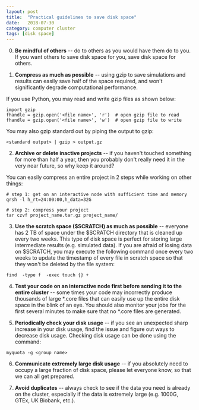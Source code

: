 ```yaml
---
layout: post
title:  "Practical guidelines to save disk space"
date:   2018-07-30
category: computer cluster
tags: [disk space]
---
```


0. **Be mindful of others** -- do to others as you would have them do to you.
If you want others to save disk space for you, save disk space for others.

1. **Compress as much as possible** -- using gzip to save simulations and
results can easily save half of the space required, and won't significantly
degrade computational performance.

If you use Python, you may read and write gzip files as shown below:

```
import gzip
fhandle = gzip.open('<file name>', 'r')  # open gzip file to read
fhandle = gzip.open('<file name>', 'w')  # open gzip file to write
```

You may also gzip standard out by piping the output to gzip:

```
<standard output> | gzip > output.gz
```

2. **Archive or delete inactive projects** -- if you haven't touched something
for more than half a year, then you probably don't really need it in the very
near future, so why keep it around?

You can easily compress an entire project in 2 steps while working on
other things:

```
# step 1: get on an interactive node with sufficient time and memory
qrsh -l h_rt=24:00:00,h_data=32G

# step 2: compress your project
tar czvf project_name.tar.gz project_name/
```

3. **Use the scratch space ($SCRATCH) as much as possible** -- everyone
has 2 TB of space under the $SCRATCH directory that is cleaned up every
two weeks. This type of disk space is perfect for storing large intermediate
results (e.g. simulated data). If you are afraid of losing data on $SCRATCH,
you may execute the following command once every two weeks to update the
timestamp of every file in scratch space so that they won't be deleted by the
file system:

```
find  -type f  -exec touch {} +
```

4. **Test your code on an interactive node first before sending it to the
entire cluster** -- some times your code may incorrectly produce thousands
of large \*.core files that can easily use up the entire disk space in the blink
of an eye. You should also monitor your jobs for the first several minutes to
make sure that no \*.core files are generated.

5. **Periodically check your disk usage** -- if you see an unexpected sharp
increase in your disk usage, find the issue and figure out ways to decrease
disk usage. Checking disk usage can be done using the command:

```
myquota -g <group name>
```

6. **Communicate extremely large disk usage** -- if you absolutely need to
occupy a large fraction of disk space, please let everyone know, so that we
can all get prepared.  

7. **Avoid duplicates** -- always check to see if the data you need is already
on the cluster, especially if the data is extremely large (e.g. 1000G, GTEx,
UK Biobank, etc.).
